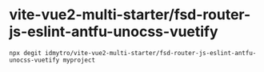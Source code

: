 # vite-vue2-multi-starter/fsd-router-js-eslint-antfu-unocss-vuetify

```
npx degit idmytro/vite-vue2-multi-starter/fsd-router-js-eslint-antfu-unocss-vuetify myproject
```
